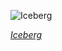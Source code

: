 
![Iceberg](https://upload.wikimedia.org/wikipedia/commons/thumb/3/3d/Iceberg_in_the_Arctic_with_its_underside_exposed.jpg/600px-Iceberg_in_the_Arctic_with_its_underside_exposed.jpg)

*[Iceberg](https://wikipedia.org/wiki/File:Iceberg_in_the_Arctic_with_its_underside_exposed.jpg)*
